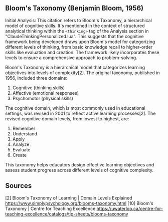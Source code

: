 ## Bloom's Taxonomy (Benjamin Bloom, 1956)

Initial Analysis:
This citation refers to Bloom's Taxonomy, a hierarchical model of cognitive skills. It's mentioned in the context of structured analytical thinking within the `<thinking>` tag of the Analysis section in "ClaudeThinkingPersonalized.lua". This suggests that the cognitive framework being developed draws upon Bloom's model for categorizing different levels of thinking, from basic knowledge recall to higher-order skills like evaluation and creation. The framework likely incorporates these levels to ensure a comprehensive approach to problem-solving.

Bloom's Taxonomy is a hierarchical model that categorizes learning objectives into levels of complexity[2]. The original taxonomy, published in 1956, included three domains:

1. Cognitive (thinking skills)
2. Affective (emotional responses)
3. Psychomotor (physical skills)

The cognitive domain, which is most commonly used in educational settings, was revised in 2001 to reflect active learning processes[2]. The revised cognitive domain levels, from lowest to highest, are:

1. Remember
2. Understand
3. Apply
4. Analyze
5. Evaluate
6. Create

This taxonomy helps educators design effective learning objectives and assess student progress across different levels of cognitive complexity.

## Sources
[2] Bloom's Taxonomy of Learning | Domain Levels Explained https://www.simplypsychology.org/blooms-taxonomy.html
[10] Bloom's Taxonomy | Centre for Teaching Excellence https://uwaterloo.ca/centre-for-teaching-excellence/catalogs/tip-sheets/blooms-taxonomy
